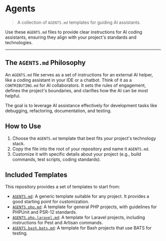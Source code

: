 # Agents

> A collection of `AGENTS.md` templates for guiding AI assistants.

Use these `AGENTS.md` files to provide clear instructions for AI coding assistants, ensuring they align with your project's standards and technologies.

---

## The `AGENTS.md` Philosophy

An `AGENTS.md` file serves as a set of instructions for an external AI helper, like a coding assistant in your IDE or a chatbot. Think of it as a `CONTRIBUTING.md` for AI collaborators. It sets the rules of engagement, defines the project's boundaries, and clarifies how the AI can be most helpful.

The goal is to leverage AI assistance effectively for development tasks like debugging, refactoring, documentation, and testing.

## How to Use

1.  Choose the `AGENTS.md` template that best fits your project's technology stack.
2.  Copy the file into the root of your repository and name it `AGENTS.md`.
3.  Customize it with specific details about your project (e.g., build commands, test scripts, coding standards).

## Included Templates

This repository provides a set of templates to start from:

*   [`AGENTS.md`](./AGENTS.md): A generic template suitable for any project. It provides a good starting point for customization.
*   [`AGENTS.php.md`](./AGENTS.php.md): A template for general PHP projects, with guidelines for PHPUnit and PSR-12 standards.
*   [`AGENTS.php.laravel.md`](./AGENTS.php.laravel.md): A template for Laravel projects, including instructions for Pest and Artisan commands.
*   [`AGENTS.bash.bats.md`](./AGENTS.bash.bats.md): A template for Bash projects that use BATS for testing.
